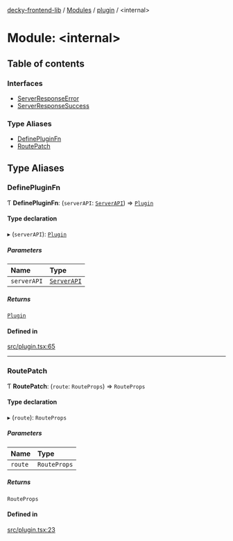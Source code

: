 [decky-frontend-lib](../README.md) / [Modules](../modules.md) / [plugin](plugin.md) / <internal\>

# Module: <internal\>

## Table of contents

### Interfaces

- [ServerResponseError](../interfaces/plugin._internal_.ServerResponseError.md)
- [ServerResponseSuccess](../interfaces/plugin._internal_.ServerResponseSuccess.md)

### Type Aliases

- [DefinePluginFn](plugin._internal_.md#definepluginfn)
- [RoutePatch](plugin._internal_.md#routepatch)

## Type Aliases

### DefinePluginFn

Ƭ **DefinePluginFn**: (`serverAPI`: [`ServerAPI`](../interfaces/plugin.ServerAPI.md)) => [`Plugin`](../interfaces/plugin.Plugin.md)

#### Type declaration

▸ (`serverAPI`): [`Plugin`](../interfaces/plugin.Plugin.md)

##### Parameters

| Name | Type |
| :------ | :------ |
| `serverAPI` | [`ServerAPI`](../interfaces/plugin.ServerAPI.md) |

##### Returns

[`Plugin`](../interfaces/plugin.Plugin.md)

#### Defined in

[src/plugin.tsx:65](https://github.com/SteamDeckHomebrew/decky-frontend-lib/blob/82f604a/src/plugin.tsx#L65)

___

### RoutePatch

Ƭ **RoutePatch**: (`route`: `RouteProps`) => `RouteProps`

#### Type declaration

▸ (`route`): `RouteProps`

##### Parameters

| Name | Type |
| :------ | :------ |
| `route` | `RouteProps` |

##### Returns

`RouteProps`

#### Defined in

[src/plugin.tsx:23](https://github.com/SteamDeckHomebrew/decky-frontend-lib/blob/82f604a/src/plugin.tsx#L23)
